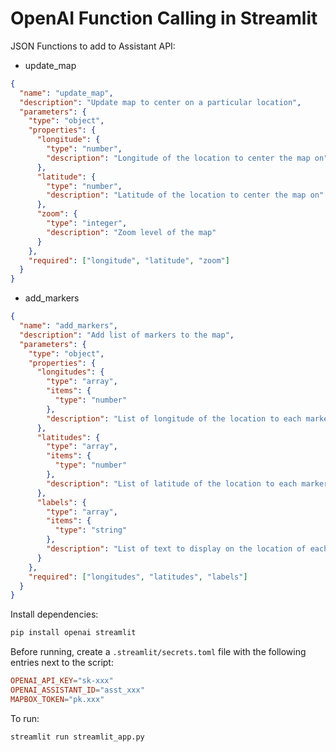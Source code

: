 # OpenAI Function Calling in Streamlit

JSON Functions to add to Assistant API:

- update_map

```json
{
  "name": "update_map",
  "description": "Update map to center on a particular location",
  "parameters": {
    "type": "object",
    "properties": {
      "longitude": {
        "type": "number",
        "description": "Longitude of the location to center the map on"
      },
      "latitude": {
        "type": "number",
        "description": "Latitude of the location to center the map on"
      },
      "zoom": {
        "type": "integer",
        "description": "Zoom level of the map"
      }
    },
    "required": ["longitude", "latitude", "zoom"]
  }
}
```

- add_markers

```json
{
  "name": "add_markers",
  "description": "Add list of markers to the map",
  "parameters": {
    "type": "object",
    "properties": {
      "longitudes": {
        "type": "array",
        "items": {
          "type": "number"
        },
        "description": "List of longitude of the location to each marker"
      },
      "latitudes": {
        "type": "array",
        "items": {
          "type": "number"
        },
        "description": "List of latitude of the location to each marker"
      },
      "labels": {
        "type": "array",
        "items": {
          "type": "string"
        },
        "description": "List of text to display on the location of each marker"
      }
    },
    "required": ["longitudes", "latitudes", "labels"]
  }
}
```

Install dependencies:

```sh
pip install openai streamlit
```

Before running, create a `.streamlit/secrets.toml` file with the following entries next to the script:

```toml
OPENAI_API_KEY="sk-xxx"
OPENAI_ASSISTANT_ID="asst_xxx"
MAPBOX_TOKEN="pk.xxx"
```

To run:

```sh
streamlit run streamlit_app.py
```
